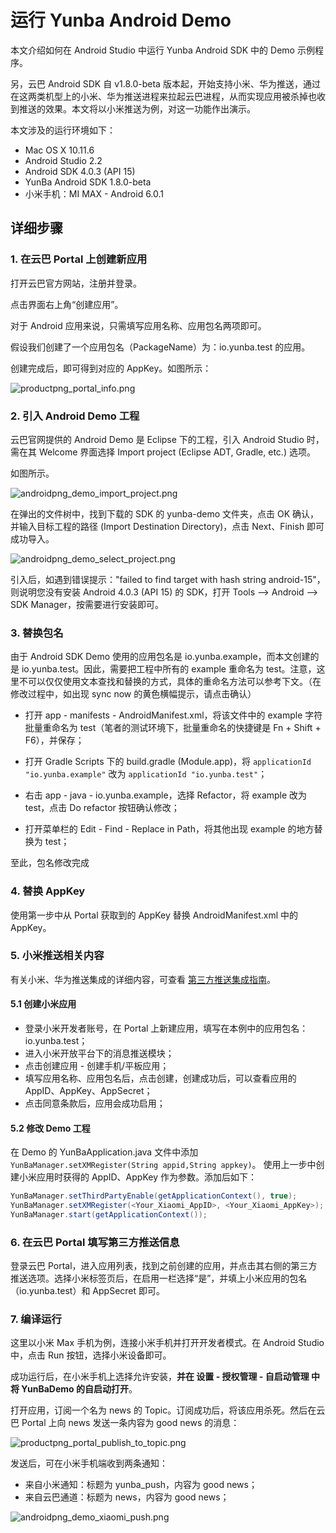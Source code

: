 # 运行 Yunba Android Demo


本文介绍如何在 Android Studio 中运行 Yunba Android SDK 中的 Demo 示例程序。

另，云巴 Android SDK 自 v1.8.0-beta 版本起，开始支持小米、华为推送，通过在这两类机型上的小米、华为推送进程来拉起云巴进程，从而实现应用被杀掉也收到推送的效果。本文将以小米推送为例，对这一功能作出演示。

本文涉及的运行环境如下：

* Mac OS X 10.11.6
* Android Studio 2.2
* Android SDK 4.0.3 (API 15)
* YunBa Android SDK 1.8.0-beta
* 小米手机：MI MAX - Android 6.0.1

## 详细步骤

### 1. 在云巴 Portal 上创建新应用

打开云巴官方网站，注册并登录。

点击界面右上角“创建应用”。

对于 Android 应用来说，只需填写应用名称、应用包名两项即可。

假设我们创建了一个应用包名（PackageName）为：io.yunba.test 的应用。

创建完成后，即可得到对应的 AppKey。如图所示：

![productpng_portal_info.png](https://raw.githubusercontent.com/yunba/docs/master/image/productpng_portal_info.png)

### 2. 引入 Android Demo 工程

云巴官网提供的 Android Demo 是 Eclipse 下的工程，引入 Android Studio 时，需在其 Welcome 界面选择 Import project (Eclipse ADT, Gradle, etc.) 选项。

如图所示。

![androidpng_demo_import_project.png](https://raw.githubusercontent.com/yunba/docs/master/image/androidpng_demo_import_project.png)

在弹出的文件树中，找到下载的 SDK 的 yunba-demo 文件夹，点击 OK 确认，并输入目标工程的路径 (Import Destination Directory)，点击 Next、Finish 即可成功导入。

![androidpng_demo_select_project.png](https://raw.githubusercontent.com/yunba/docs/master/image/androidpng_demo_select_project.png)


引入后，如遇到错误提示："failed to find target with hash string android-15"，
则说明您没有安装 Android 4.0.3 (API 15) 的 SDK，打开 Tools --> Android --> SDK Manager，按需要进行安装即可。


### 3. 替换包名

由于 Android SDK Demo 使用的应用包名是 io.yunba.example，而本文创建的是 io.yunba.test。因此，需要把工程中所有的 example 重命名为 test。注意，这里不可以仅仅使用文本查找和替换的方式，具体的重命名方法可以参考下文。（在修改过程中，如出现 sync now 的黄色横幅提示，请点击确认）

- 打开 app - manifests - AndroidManifest.xml，将该文件中的 example 字符批量重命名为 test（笔者的测试环境下，批量重命名的快捷键是 Fn + Shift + F6），并保存；

- 打开 Gradle Scripts 下的 build.gradle (Module.app)，将 `applicationId "io.yunba.example"` 改为 `applicationId "io.yunba.test"`；

- 右击 app - java - io.yunba.example，选择 Refactor，将 example 改为 test，点击 Do refactor 按钮确认修改；

- 打开菜单栏的 Edit - Find - Replace in Path，将其他出现 example 的地方替换为 test；

至此，包名修改完成

### 4. 替换 AppKey

使用第一步中从 Portal 获取到的 AppKey 替换 AndroidManifest.xml 中的 AppKey。

### 5. 小米推送相关内容

有关小米、华为推送集成的详细内容，可查看 [第三方推送集成指南](android_sdk_third_part_push.md)。

#### 5.1 创建小米应用

- 登录小米开发者账号，在 Portal 上新建应用，填写在本例中的应用包名：io.yunba.test；
- 进入小米开放平台下的消息推送模块；
- 点击创建应用 - 创建手机/平板应用；
- 填写应用名称、应用包名后，点击创建，创建成功后，可以查看应用的 AppID、AppKey、AppSecret；
- 点击同意条款后，应用会成功启用；

#### 5.2 修改 Demo 工程

在 Demo 的 YunBaApplication.java 文件中添加 `YunBaManager.setXMRegister(String appid,String appkey)`。
使用上一步中创建小米应用时获得的 AppID、AppKey 作为参数。添加后如下：

```java
YunBaManager.setThirdPartyEnable(getApplicationContext(), true);
YunBaManager.setXMRegister(<Your_Xiaomi_AppID>, <Your_Xiaomi_AppKey>);
YunBaManager.start(getApplicationContext());
```

### 6. 在云巴 Portal 填写第三方推送信息

登录云巴 Portal，进入应用列表，找到之前创建的应用，并点击其右侧的第三方推送选项。选择小米标签页后，在启用一栏选择“是”，并填上小米应用的包名（io.yunba.test）和 AppSecret 即可。

### 7. 编译运行

这里以小米 Max 手机为例，连接小米手机并打开开发者模式。在 Android Studio 中，点击 Run 按钮，选择小米设备即可。

成功运行后，在小米手机上选择允许安装，**并在 设置 - 授权管理 - 自启动管理 中将 YunBaDemo 的自启动打开**。

打开应用，订阅一个名为 news 的 Topic。订阅成功后，将该应用杀死。然后在云巴 Portal 上向 news 发送一条内容为 good news 的消息：

![productpng_portal_publish_to_topic.png](https://raw.githubusercontent.com/yunba/docs/master/image/productpng_portal_publish_to_topic.png)

发送后，可在小米手机端收到两条通知：

- 来自小米通知：标题为 yunba_push，内容为 good news；
- 来自云巴通道：标题为 news，内容为 good news；

![androidpng_demo_xiaomi_push.png](https://raw.githubusercontent.com/yunba/docs/master/image/androidpng_demo_xiaomi_push.png)

